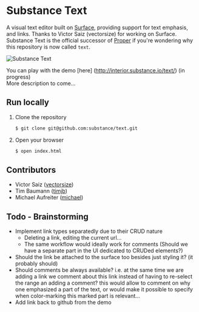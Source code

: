 # Substance Text

A visual text editor built on [Surface](http://github.com/substance/surface), providing support for text emphasis, and links. Thanks to Victor Saiz (vectorsize) for working on Surface. Substance Text is the official successor of [Proper](http://github.com/michael/proper) if you're wondering why this repository is now called `text`.

![Substance Text](http://substance.github.com/text/assets/text3.png)

You can play with the demo [here] (http://interior.substance.io/text/) (in progress)  
More description to come...

## Run locally

1. Clone the repository

   ```bash
   $ git clone git@github.com:substance/text.git
   ```

2. Open your browser
   
   ```bash
   $ open index.html
   ```

## Contributors

- Victor Saiz ([vectorsize](http://github.com/vectorsize))
- Tim Baumann ([timjb](http://github.com/timjb))
- Michael Aufreiter ([michael](http://github.com/michael))

## Todo - Brainstorming

- Implement link types separatedly due to their CRUD nature
	- Deleting a link, editing the current url...
	- The same workflow would ideally work for comments (Should we have a separate part in the UI dedicated to CRUDed elements?)
- Should the link be attached to the surface too besides just styling it? (it probably should)
- Should comments be always available? i.e. at the same time we are adding a link we comment about this link instead of having to re-select the range an adding a comment? this would allow to comment on why one emphasized a part of the text, or would make it possible to specify when color-marking this marked part is relevant...
- Add link back to github from the demo